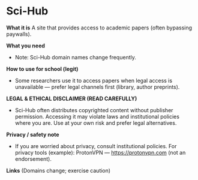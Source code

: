 # Sci-Hub

**What it is**
A site that provides access to academic papers (often bypassing paywalls).

**What you need**
- Note: Sci-Hub domain names change frequently.

**How to use for school (legit)**
- Some researchers use it to access papers when legal access is unavailable — prefer legal channels first (library, author preprints).

**LEGAL & ETHICAL DISCLAIMER (READ CAREFULLY)**
- Sci-Hub often distributes copyrighted content without publisher permission. Accessing it may violate laws and institutional policies where you are. Use at your own risk and prefer legal alternatives.

**Privacy / safety note**
- If you are worried about privacy, consult institutional policies. For privacy tools (example): ProtonVPN — https://protonvpn.com (not an endorsement).

**Links**
(Domains change; exercise caution)
